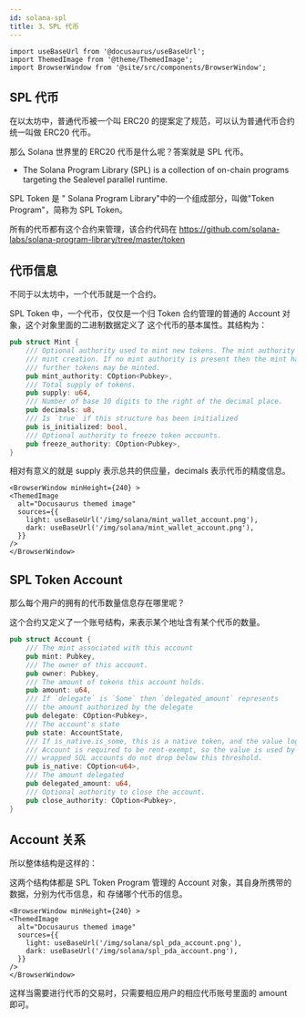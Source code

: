 ```yaml
---
id: solana-spl
title: 3、SPL 代币
---
```


```mdx-code-block
import useBaseUrl from '@docusaurus/useBaseUrl';
import ThemedImage from '@theme/ThemedImage';
import BrowserWindow from '@site/src/components/BrowserWindow';
```

## SPL 代币

在以太坊中，普通代币被一个叫 ERC20 的提案定了规范，可以认为普通代币合约统一叫做 ERC20 代币。

那么 Solana 世界里的 ERC20 代币是什么呢？答案就是 SPL 代币。

-   The Solana Program Library (SPL) is a collection of on-chain programs targeting the Sealevel parallel runtime.

SPL Token 是 " Solana Program Library"中的一个组成部分，叫做"Token Program"，简称为 SPL Token。

所有的代币都有这个合约来管理，该合约代码在 https://github.com/solana-labs/solana-program-library/tree/master/token

## 代币信息

不同于以太坊中，一个代币就是一个合约。

SPL Token 中，一个代币，仅仅是一个归 Token 合约管理的普通的 Account 对象，这个对象里面的二进制数据定义了 这个代币的基本属性。其结构为：

```rust
pub struct Mint {
    /// Optional authority used to mint new tokens. The mint authority may only be provided during
    /// mint creation. If no mint authority is present then the mint has a fixed supply and no
    /// further tokens may be minted.
    pub mint_authority: COption<Pubkey>,
    /// Total supply of tokens.
    pub supply: u64,
    /// Number of base 10 digits to the right of the decimal place.
    pub decimals: u8,
    /// Is `true` if this structure has been initialized
    pub is_initialized: bool,
    /// Optional authority to freeze token accounts.
    pub freeze_authority: COption<Pubkey>,
}
```

相对有意义的就是 supply 表示总共的供应量，decimals 表示代币的精度信息。

```mdx-code-block
<BrowserWindow minHeight={240} >
<ThemedImage
  alt="Docusaurus themed image"
  sources={{
    light: useBaseUrl('/img/solana/mint_wallet_account.png'),
    dark: useBaseUrl('/img/solana/mint_wallet_account.png'),
  }}
/>
</BrowserWindow>
```

## SPL Token Account

那么每个用户的拥有的代币数量信息存在哪里呢？

这个合约又定义了一个账号结构，来表示某个地址含有某个代币的数量。

```rust
pub struct Account {
    /// The mint associated with this account
    pub mint: Pubkey,
    /// The owner of this account.
    pub owner: Pubkey,
    /// The amount of tokens this account holds.
    pub amount: u64,
    /// If `delegate` is `Some` then `delegated_amount` represents
    /// the amount authorized by the delegate
    pub delegate: COption<Pubkey>,
    /// The account's state
    pub state: AccountState,
    /// If is_native.is_some, this is a native token, and the value logs the rent-exempt reserve. An
    /// Account is required to be rent-exempt, so the value is used by the Processor to ensure that
    /// wrapped SOL accounts do not drop below this threshold.
    pub is_native: COption<u64>,
    /// The amount delegated
    pub delegated_amount: u64,
    /// Optional authority to close the account.
    pub close_authority: COption<Pubkey>,
}
```

## Account 关系

所以整体结构是这样的：

这两个结构体都是 SPL Token Program 管理的 Account 对象，其自身所携带的数据，分别为代币信息，和 存储哪个代币的信息。

```mdx-code-block
<BrowserWindow minHeight={240} >
<ThemedImage
  alt="Docusaurus themed image"
  sources={{
    light: useBaseUrl('/img/solana/spl_pda_account.png'),
    dark: useBaseUrl('/img/solana/spl_pda_account.png'),
  }}
/>
</BrowserWindow>
```

这样当需要进行代币的交易时，只需要相应用户的相应代币账号里面的 amount 即可。
